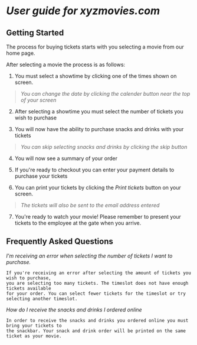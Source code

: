 # *_User guide for xyzmovies.com_*

## **Getting Started**

The process for buying tickets starts with you selecting a movie from our home page.

After selecting a movie the process is as follows:

1. You must select a showtime by clicking one of the times shown on screen.

  >  _You can change the date by clicking the calender button near the top of your screen_

2. After selecting a showtime you must select the number of tickets you wish to purchase

3. You will now have the ability to purchase snacks and drinks with your tickets

 >  _You can skip selecting snacks and drinks by clicking the skip button_

4. You will now see a summary of your order

5. If you're ready to checkout you can enter your payment details to purchase your tickets

6. You can print your tickets by clicking the _Print tickets_ button on your screen.
  
 >  _The tickets will also be sent to the email address entered_

7. You're ready to watch your movie! Please remember to present your tickets to the employee at the gate when you arrive.

## **Frequently Asked Questions**

_I'm receiving an error when selecting the number of tickets I want to purchase._

    If you're receiving an error after selecting the amount of tickets you wish to purchase, 
    you are selecting too many tickets. The timeslot does not have enough tickets available
    for your order. You can select fewer tickets for the timeslot or try selecting another timeslot.

_How do I receive the snacks and drinks I ordered online_

    In order to receive the snacks and drinks you ordered online you must bring your tickets to 
    the snackbar. Your snack and drink order will be printed on the same ticket as your movie.
